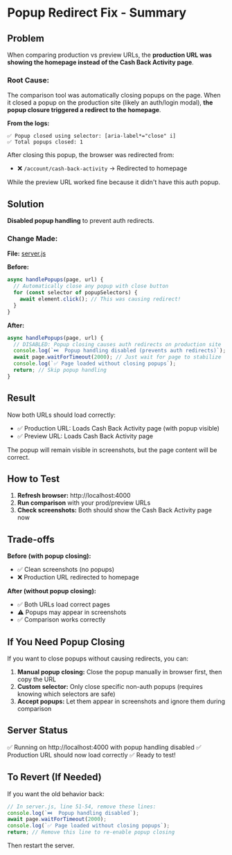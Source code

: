 # Popup Redirect Fix - Summary

## Problem

When comparing production vs preview URLs, the **production URL was showing the homepage instead of the Cash Back Activity page**.

### Root Cause:

The comparison tool was automatically closing popups on the page. When it closed a popup on the production site (likely an auth/login modal), **the popup closure triggered a redirect to the homepage**.

**From the logs:**
```
✅ Popup closed using selector: [aria-label*="close" i]
✅ Total popups closed: 1
```

After closing this popup, the browser was redirected from:
- ❌ `/account/cash-back-activity` → Redirected to homepage

While the preview URL worked fine because it didn't have this auth popup.

## Solution

**Disabled popup handling** to prevent auth redirects.

### Change Made:

**File:** [server.js](server.js:48-54)

**Before:**
```javascript
async handlePopups(page, url) {
  // Automatically close any popup with close button
  for (const selector of popupSelectors) {
    await element.click(); // This was causing redirect!
  }
}
```

**After:**
```javascript
async handlePopups(page, url) {
  // DISABLED: Popup closing causes auth redirects on production site
  console.log(`⏭️  Popup handling disabled (prevents auth redirects)`);
  await page.waitForTimeout(2000); // Just wait for page to stabilize
  console.log(`✅ Page loaded without closing popups`);
  return; // Skip popup handling
}
```

## Result

Now both URLs should load correctly:
- ✅ Production URL: Loads Cash Back Activity page (with popup visible)
- ✅ Preview URL: Loads Cash Back Activity page

The popup will remain visible in screenshots, but the page content will be correct.

## How to Test

1. **Refresh browser:** http://localhost:4000
2. **Run comparison** with your prod/preview URLs
3. **Check screenshots:** Both should show the Cash Back Activity page now

## Trade-offs

**Before (with popup closing):**
- ✅ Clean screenshots (no popups)
- ❌ Production URL redirected to homepage

**After (without popup closing):**
- ✅ Both URLs load correct pages
- ⚠️ Popups may appear in screenshots
- ✅ Comparison works correctly

## If You Need Popup Closing

If you want to close popups without causing redirects, you can:

1. **Manual popup closing:** Close the popup manually in browser first, then copy the URL
2. **Custom selector:** Only close specific non-auth popups (requires knowing which selectors are safe)
3. **Accept popups:** Let them appear in screenshots and ignore them during comparison

## Server Status

✅ Running on http://localhost:4000 with popup handling disabled
✅ Production URL should now load correctly
✅ Ready to test!

## To Revert (If Needed)

If you want the old behavior back:

```javascript
// In server.js, line 51-54, remove these lines:
console.log(`⏭️  Popup handling disabled`);
await page.waitForTimeout(2000);
console.log(`✅ Page loaded without closing popups`);
return; // Remove this line to re-enable popup closing
```

Then restart the server.
